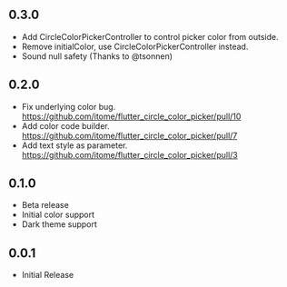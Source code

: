 ## 0.3.0

* Add CircleColorPickerController to control picker color from outside.
* Remove initialColor, use CircleColorPickerController instead.
* Sound null safety (Thanks to @tsonnen)

## 0.2.0

* Fix underlying color bug. https://github.com/itome/flutter_circle_color_picker/pull/10
* Add color code builder. https://github.com/itome/flutter_circle_color_picker/pull/7
* Add text style as parameter. https://github.com/itome/flutter_circle_color_picker/pull/3

## 0.1.0

* Beta release
* Initial color support
* Dark theme support

## 0.0.1

* Initial Release
